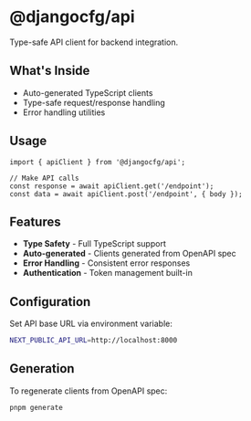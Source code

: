 # @djangocfg/api

Type-safe API client for backend integration.

## What's Inside

- Auto-generated TypeScript clients
- Type-safe request/response handling
- Error handling utilities

## Usage

```tsx
import { apiClient } from '@djangocfg/api';

// Make API calls
const response = await apiClient.get('/endpoint');
const data = await apiClient.post('/endpoint', { body });
```

## Features

- **Type Safety** - Full TypeScript support
- **Auto-generated** - Clients generated from OpenAPI spec
- **Error Handling** - Consistent error responses
- **Authentication** - Token management built-in

## Configuration

Set API base URL via environment variable:

```bash
NEXT_PUBLIC_API_URL=http://localhost:8000
```

## Generation

To regenerate clients from OpenAPI spec:

```bash
pnpm generate
```
